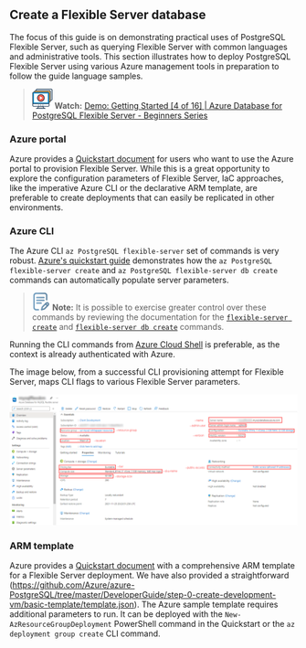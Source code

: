 ## Create a Flexible Server database

The focus of this guide is on demonstrating practical uses of PostgreSQL Flexible Server, such as querying Flexible Server with common languages and administrative tools. This section illustrates how to deploy PostgreSQL Flexible Server using various Azure management tools in preparation to follow the guide language samples.

>![Watch icon](media/watch.png "Watch") **Watch:** [Demo: Getting Started [4 of 16] | Azure Database for PostgreSQL Flexible Server - Beginners Series](https://www.youtube.com/watch?v=kfhSih8mRAo&list=PLlrxD0HtieHghqeFLMwaGxfxPbndt52Ap&index=4)

### Azure portal

Azure provides a [Quickstart document](https://learn.microsoft.com/azure/postgresql/flexible-server/flexible-server/quickstart-create-server-portal) for users who want to use the Azure portal to provision Flexible Server. While this is a great opportunity to explore the configuration parameters of Flexible Server, IaC approaches, like the imperative Azure CLI or the declarative ARM template, are preferable to create deployments that can easily be replicated in other environments.

### Azure CLI

The Azure CLI `az PostgreSQL flexible-server` set of commands is very robust. [Azure's quickstart guide](https://learn.microsoft.com/azure/postgresql/flexible-server/flexible-server/quickstart-create-server-cli) demonstrates how the `az PostgreSQL flexible-server create` and `az PostgreSQL flexible-server db create` commands can automatically populate server parameters.

>![Note icon](media/note.png "Note") **Note:** It is possible to exercise greater control over these commands by reviewing the documentation for the [`flexible-server create`](https://docs.microsoft.com/cli/azure/PostgreSQL/flexible-server?view=azure-cli-latest#az_PostgreSQL_flexible_server_create) and [`flexible-server db create`](https://docs.microsoft.com/cli/azure/PostgreSQL/flexible-server/db?view=azure-cli-latest#az_PostgreSQL_flexible_server_db_create) commands.

Running the CLI commands from [Azure Cloud Shell](https://shell.azure.com) is preferable, as the context is already authenticated with Azure.

The image below, from a successful CLI provisioning attempt for Flexible Server, maps CLI flags to various Flexible Server parameters.

![This image demonstrates the PostgreSQL Flexible Server provisioned through Bash CLI commands.](./media/PostgreSQL-flex-params.png "CLI provisioning")

### ARM template

Azure provides a [Quickstart document](https://learn.microsoft.com/azure/postgresql/flexible-server/flexible-server/quickstart-create-arm-template#review-the-template) with a comprehensive ARM template for a Flexible Server deployment. We have also provided a straightforward (https://github.com/Azure/azure-PostgreSQL/tree/master/DeveloperGuide/step-0-create-development-vm/basic-template/template.json). The Azure sample template requires additional parameters to run. It can be deployed with the `New-AzResourceGroupDeployment` PowerShell command in the Quickstart or the `az deployment group create` CLI command.
